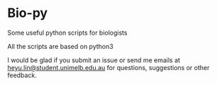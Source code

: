 # Bio-py
Some useful python scripts for biologists

All the scripts are based on python3

I would be glad if you submit an issue or send me emails at heyu.lin@student.unimelb.edu.au for questions, suggestions or other feedback.